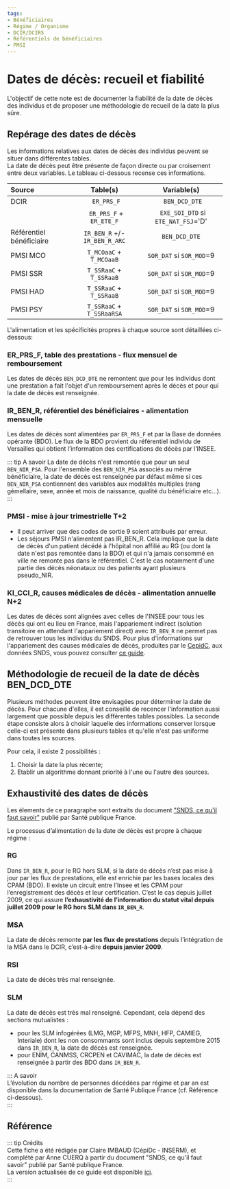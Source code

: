 ```yaml
---
tags:
- Bénéficiaires
- Régime / Organisme
- DCIR/DCIRS
- Référentiels de bénéficiaires
- PMSI  
---
```


# Dates de décès: recueil et fiabilité
<!-- SPDX-License-Identifier: MPL-2.0 -->

L'objectif de cette note est de documenter la fiabilité de la date de décès des individus et de proposer une méthodologie de recueil de la date la plus sûre.

## Repérage des dates de décès

Les informations relatives aux dates de décès des individus peuvent se situer dans différentes tables.  
La date de décès peut être présente de façon directe ou par croisement entre deux variables. Le tableau ci-dessous recense ces informations.  

|Source    |        Table(s)         |  Variable(s)    |
|:----------|:-------------------------:|:-----------------:|
|  DCIR    |      ` ER_PRS_F`          |` BEN_DCD_DTE`     |
|          | ` ER_PRS_F` + `ER_ETE_F`    |` EXE_SOI_DTD` si `ETE_NAT_FSJ`='D'  |
| Référentiel bénéficiaire | `IR_BEN_R` +/- `IR_BEN_R_ARC`  | `BEN_DCD_DTE`     |
| PMSI MCO | `T_MCOaaC` + ` T_MCOaaB`    | `SOR_DAT` si `SOR_MOD`=9|
| PMSI SSR | `T_SSRaaC` + ` T_SSRaaB`    | `SOR_DAT` si `SOR_MOD`=9|
| PMSI HAD | `T_SSRaaC` +  `T_SSRaaB`    | `SOR_DAT` si `SOR_MOD`=9|
| PMSI PSY | `T_SSRaaC` +  `T_SSRaaRSA`  | `SOR_DAT` si `SOR_MOD`=9|

L'alimentation et les spécificités propres à chaque source sont détaillées ci-dessous:

### ER_PRS_F, table des prestations - flux mensuel de remboursement

Les dates de décès `BEN_DCD_DTE` ne remontent que pour les individus dont une prestation a fait l'objet d'un remboursement après le décès et pour qui la date de décès est renseignée.

### IR_BEN_R, référentiel des bénéficiaires - alimentation mensuelle

Les dates de décès sont alimentées par `ER_PRS_F` et par la Base de données opérante (BDO). Le flux de la BDO provient du référentiel individu de Versailles qui obtient l’information des certifications de décès par l’INSEE.

::: tip A savoir
La date de décès n'est remontée que pour un seul `BEN_NIR_PSA`. Pour l'ensemble des `BEN_NIR_PSA` associés au même bénéficiaire, la date de décès est renseignée par défaut même si ces `BEN_NIR_PSA` contiennent des variables aux modalités multiples (rang gémellaire, sexe, année et mois de naissance, qualité du bénéficiaire etc…).
:::

### PMSI - mise à jour trimestrielle T+2

- Il peut arriver que des codes de sortie 9 soient attribués par erreur.
- Les séjours PMSI n'alimentent pas IR_BEN_R.
Cela implique que la date de décès d'un patient décédé à l'hôpital non affilié au RG (ou dont la date n'est pas remontée dans la BDO) et qui n'a jamais consommé en ville ne remonte pas dans le référentiel. C'est le cas notamment d'une partie des décès néonataux ou des patients ayant plusieurs pseudo_NIR.

### KI_CCI_R, causes médicales de décès - alimentation annuelle N+2

Les dates de décès sont alignées avec celles de l'INSEE pour tous les décès qui ont eu lieu en France, mais l'appariement indirect (solution transitoire en attendant l'appariement direct) avec `IR_BEN_R` ne permet pas de retrouver tous les individus du SNDS. 
Pour plus d'informations sur l'appariement des causes médicales de décès, produites par le [CepidC](https://www.cepidc.inserm.fr/), aux données SNDS, vous pouvez consulter [ce guide](https://documentation-snds.health-data-hub.fr/snds/formation_snds/documents_cnam/guide_cepidc/2-chap2causesdeces).


## Méthodologie de recueil de la date de décès BEN_DCD_DTE

Plusieurs méthodes peuvent être envisagées pour déterminer la date de décès. 
Pour chacune d'elles, il est conseillé de recencer l'information aussi largement que possible depuis les différentes tables possibles.
La seconde étape consiste alors à choisir laquelle des informations conserver lorsque celle-ci est présente dans plusieurs tables et qu'elle n'est pas uniforme dans toutes les sources.

Pour cela, il existe 2 possibilités :
1. Choisir la date la plus récente;
2. Etablir un algorithme donnant priorité à l'une ou l'autre des sources.

## Exhaustivité des dates de décès

Les élements de ce paragraphe sont extraits du document ["SNDS, ce qu'il faut savoir"](https://documentation-snds.health-data-hub.fr/ressources/Sante_publique_France.html) publié par Santé publique France. 

Le processus d’alimentation de la date de décès est propre à chaque régime :

### RG

Dans `IR_BEN_R`, pour le RG hors SLM, si la date de décès n’est pas mise à jour par les flux de prestations, elle est enrichie par les bases locales des CPAM (BDO). Il existe un circuit entre l’Insee et les CPAM pour l’enregistrement des décès et leur certification. C’est le cas depuis juillet 2009, ce qui assure **l’exhaustivité de l’information du statut vital depuis juillet 2009 pour le RG hors SLM dans `IR_BEN_R`**.

### MSA

La date de décès remonte **par les flux de prestations** depuis l’intégration de la MSA dans le DCIR, c’est-à-dire **depuis janvier 2009**.

### RSI

La date de décès très mal renseignée.

### SLM

La date de décès est très mal renseigné. Cependant, cela dépend des sections mutualistes : 
- pour les SLM infogérées (LMG, MGP, MFPS, MNH, HFP, CAMIEG, Interiale) dont les non consommants sont inclus depuis septembre 2015 dans `IR_BEN_R`, la date de décès est renseignée.
- pour ENIM, CANMSS, CRCPEN et CAVIMAC, la date de décès est renseignée à partir des BDO dans `IR_BEN_R`.

::: A savoir  
L’évolution du nombre de personnes décédées par régime et par an est disponible dans la documentation de Santé Publique France (cf. Référence ci-dessous).  
:::

## Référence  

::: tip Crédits  
Cette fiche a été rédigée par Claire IMBAUD (CépiDc - INSERM), et complété par Anne CUERQ à partir du document "SNDS, ce qu'il faut savoir" publié par Santé publique France.  
La version actualisée de ce guide est disponible [ici](https://www.santepubliquefrance.fr/docs/guide-d-utilisation-du-systeme-national-des-donnees-de-sante).  
:::
